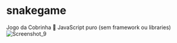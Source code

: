 # snakegame
Jogo da Cobrinha 🐍
JavaScript puro (sem framework ou libraries)
![Screenshot_9](https://user-images.githubusercontent.com/56622666/90951602-a2db4c00-e432-11ea-8a25-4884d71b0ada.png)
